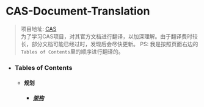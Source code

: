 # CAS-Document-Translation
> 项目地址: [CAS](https://apereo.github.io/cas/index.html)  
为了学习CAS项目，对其官方文档进行翻译，以加深理解。由于翻译费时较长，部分文档可能已经过时，发现后会尽快更新。
PS: 我是按照页面右边的`Tables of Contents`里的顺序进行翻译的。  
* ### Tables of Contents  
  * #### 规划  
    * ##### [架构](Architecture.md)
